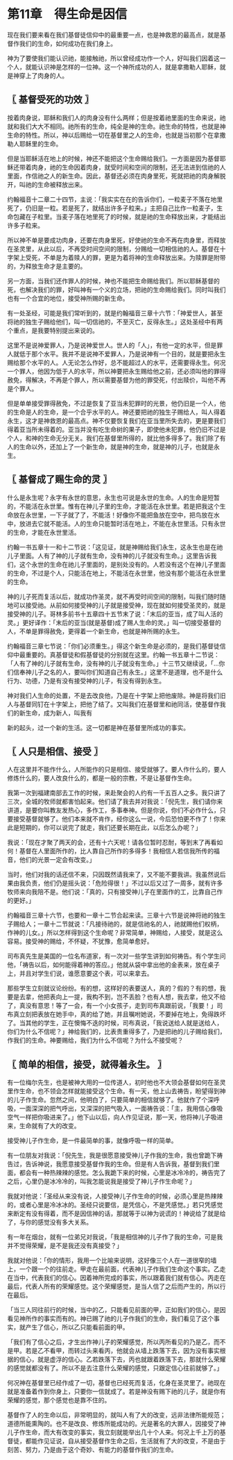 # 第11章　得生命是因信


现在我们要来看在我们基督徒信仰中的最重要一点，也是神救恩的最高点，就是基督作我们的生命，如何成功在我们身上。

神为了要使我们能认识祂，能接触祂，所以曾经成功作一个人，好叫我们因着这一个人，就能认识神是怎样的一位神。这一个神所成功的人，就是拿撒勒人耶稣，就是神穿上了肉身的人。



## 〖 基督受死的功效 〗

按着肉身说，耶稣和我们人的肉身没有什么两样；但是按着祂里面的生命来说，祂就和我们大大不相同。祂所有的生命，纯全是神的生命。祂生命的特性，也就是神生命的特性。所以，神以后赐给一切在基督里之人的生命，也就是当初那个在拿撒勒人耶稣里的生命。

但是当耶稣活在地上的时候，神还不能把这个生命赐给我们。一方面是因为基督耶稣还带着肉身，祂的生命因着肉身，就受时间和空间的限制，还无法进到信祂的人里面，作信祂之人的新生命。因此，基督还必须在肉身里死，死就把祂的肉身解脱开，叫祂的生命被释放出来。

约翰福音十二章二十四节，主说：「我实实在在的告诉你们，一粒麦子不落在地里死了，仍旧是一粒。若是死了，就结出许多子粒来。」主把自己比作一粒麦子，生命包藏在子粒里。当麦子落在地里死了的时候，就是祂的生命释放出来，才能结出许多子粒来。

所以神不单是要成功肉身，还要在肉身里死，好使祂的生命不再在肉身里，而释放在圣灵里，从此以后，不再受时间空间的限制，分赐给一切相信祂的人。基督在十字架上受死，不单是为着赎人的罪，更是为着将神的生命释放出来。为赎罪是附带的，为释放生命才是主要的。

另一方面，当我们还作罪人的时候，神也不能把生命赐给我们。所以耶稣基督的死，也解决我们的罪，好叫神有一个义的立场，把祂的生命赐给我们。同时叫我们也有一个合宜的地位，接受神所赐的新生命。

有一处圣经，可能是我们常听到的，就是约翰福音三章十六节：「神爱世人，甚至将祂的独生子赐给他们，叫一切信祂的，不至灭亡，反得永生。」这处圣经中有两个重点，是我要特别提出来说的。

这里不是说神爱罪人，乃是说神爱世人。世人的「人」，有他一定的水平，但是罪人就低于那个水平。我并不是说神不爱罪人，乃是说神有一个目的，就是要把永生赐给那个水平的人。人无论怎么作好，总不能超过人的水平，还需要得永生。何况一个罪人，他因为低于人的水平，所以神要把永生赐给他之前，还必须叫他的罪得赦免，得解决，不再是个罪人，所以需要基督为他的罪受死，付出赎价，叫他不再是个罪人。

但是单单接受罪得赦免，不过是恢复了亚当未犯罪时的光景，他仍旧是一个人，他的生命是人的生命，是一个合乎水平的人。神还要把祂的独生子赐给人，叫人得着永生，这才是神救恩的最高点。神不仅要恢复我们在亚当里所失去的，更是要我们得着亚当所未得着的。亚当并没有吃生命树的果子，即使他未犯罪，他仍旧不过是个人，和神的生命无分无关。我们在基督里所得的，就比他多得多了。我们除了有人的生命以外，还加上了一个新生命，就是神的生命，就是神的儿子，也就是永生。



## 〖 基督成了赐生命的灵 〗

什么是永生呢？永字有永世的意思，永生也可说是永世的生命。人的生命是短暂的，不能活在永世里。惟有在神儿子里的生命，才能活在永世里。若是把我这个生命放在永世里，一下子就了了，不能活！好像你不能把鱼放在空中，把鸟放在水中，放进去它就不能活。人的生命只能暂时活在地上，不能在永世里活。只有永世的生命，才能在永世里活。

约翰一书五章十一和十二节说：「这见证，就是神赐给我们永生，这永生也是在祂儿子里面。人有了神的儿子就有生命，没有神的儿子就没有生命。」这里告诉我们，这个永世的生命在祂儿子里面的，是别处没有的。人若没有这个在神儿子里面的生命，不过是个人，只能活在地上，不能活在永世里，他没有那个能活在永世里的生命。

神的儿子死而复活以后，就成功作圣灵，就不再受时间空间的限制，叫我们随时随地可以接受祂。从前如何接受神的儿子就是接受神，现在就如何接受圣灵的，就是接受神的儿子。哥林多前书十五章四十五节末了说：「末后的亚当，成了叫人活的灵。」更好译作：「末后的亚当(就是基督)成了赐人生命的灵。」叫一切接受基督的人，不单是罪得赦免，更得着一个新生命，也就是神所赐的永生。

约翰福音三章七节说：「你们必须重生。」得这个新生命是必须的，是我们基督徒信仰中最重要的。真基督徒和假基督徒的分别就在这里。约翰一书五章十二节说：「人有了神的儿子就有生命，没有神的儿子就没有生命。」十三节又继续说，「…你们信奉神儿子之名的人，要叫你们知道自己有永生。」这里不是道理，也不是什么行为、功德，乃是有没有接受神的儿子，有没有得到永生。

神对我们人生命的处置，不是去改良他，乃是在十字架上把他废除。神是将我们旧人与基督同钉在十字架上，把他了结了。又叫我们在基督里和祂同活，使基督作我们的新生命，成为新人，叫我有

新的起头，过一个新的生活。这一切都是神在基督里所成功的事实。



## 〖 人只是相信、接受 〗

人在这里并不能作什么，人所能作的只是相信、接受就够了。要人作什么的，要人修炼什么的，要人改良什么的，都是一般的宗教，不是让基督作生命。

我第一次到福建南部去工作的时候，来赴聚会的人约有一千五百人之多。我只讲了三次，全城的牧师就都害怕起来。他们请了我去并对我说：「倪先生，我们请你来讲道，是要你叫教友发热心，多作工，多事奉神。但是你说，你们不必作什么，只要接受基督就够了。他们本来就不肯作，经你这么一说，今后恐怕更不作了！你来此是短期的，你可以说完了就走，我们还要长期在此，以后怎么办呢？」

我说：「现在才聚了两天的会，还有十六天呢！请各位暂时忍耐，等到末了再看如何！基督在人里面所作的，比人靠自己所作的多得多！我相信人若信我所传的福音，他们的光景一定会有改变。」

当时，他们对我的话还信不来，只因既然请我来了，又不能不要我讲。我虽然说后果由我负责，他们仍是摇头说：「危险得很！」不过以后又过了一周多，就有许多牧师来向我陪不是。他们说：「真的，只有接受神儿子在里面作的工，比靠自己作的更好。」

约翰福音三章十六节，也要和一章十二节合起来读。三章十六节是说神将祂的独生子赐给人；一章十二节就说：「凡接待祂的，就是信祂名的人，祂就赐他们权柄，作神的儿女。」所以怎样得到这个生命呢？非常简单，神赐给，人接受，就是这么容易。接受神的赐给，不怀疑，不犹豫，愈简单愈好。

司布真先生是美国的一位名布道家，有一次对一些学生讲到如何祷告。有个学生问他，「祷告以后，如何能得着神的答应。」他就从袋中拿出他的金表来，放在桌子上，并且对学生们说，谁愿意要这个表，可以来拿去。

那些学生立刻就议论纷纷。有的想，这样好的表要送人，真的？假的？有的想，我要是去拿，他把表向上一提，我构不到，岂不丢脸？也有人想，我去拿，他又不给了，真没有意思！等了一会，有一个小女孩子，走到司布真跟前说，「我要！」司布真立刻把表放在她手中，真的给了她，并且嘱咐她说，不要掉在地上，免得跌坏了。当其他的学生，正在懊悔不迭的时候，司布真说，「我说送给人就是送给人，你们为什么不信呢？」神给我们的，比表贵重得多了，乃是把祂的儿子赐给我们，作我们的生命。神要赐给，我们为什么不信呢？为什么不接受呢？



## 〖 简单的相信，接受，就得着永生。 〗

有一位梅尔先生，也是被神大用的一位传道人，初时他也不大领会基督如何在圣灵里作生命，也不领会怎样就能接受这个生命。有一天，他上山去祷告，盼望得到神的儿子作生命。忽然之间，他明白了，只要简单的相信就够了。他就作了个深呼吸，一面深深的把气呼出，又深深的把气吸入，一面祷告说：「主，我用信心像吸空气一样把你吸进来了。」他下山以后，向人作见证说，那一天，他将神儿子吸进来，生命就有了大的改变。

接受神儿子作生命，是一件最简单的事，就像呼吸一样的简单。

有一位朋友对我说：「倪先生，我是很愿意接受神儿子作我的生命，我也曾跪下祷告过，告诉神说，我愿意接受基督作我的生命。但是有人告诉我，基督到我们里面，都会有一种热辣辣的感觉。怎么我跪下来的时候，心里是冰冷冷的，祷告完了之后，心里仍是冰冷冷的，叫我怎能说我是接受了神儿子作生命呢？」

我就对他说：「圣经从来没有说，人接受神儿子作生命的时候，必须心里是热辣辣的，或者心里是冷冰冰的。圣经只说要信，是凭信心，不是凭感觉。」若只凭感觉来断定有没有得着，而不是因信神的话，那就等于以神为说谎的！神说给了就是给了，与你的感觉没有多大关系。

有一年在烟台，就有一位弟兄对我说，「我是相信神的儿子作了我的生命，可是我并不觉得荣耀，是不是我还没有真接受？」

我就对他说：「你的情形，我用一个比喻来说明，这好像三个人在一道很窄的墙上，一个跟一个的往前走。甲走在最前面，代表神儿子作我们生命这个事实。乙走在当中，代表我们的信心。因着神所完成的事实，所以跟着我们就有信心。丙走在最后，代表人所有的荣耀感觉。这个荣耀感觉，是当人信了之后而产生的，所以行在最后。

「当三人同往前行的时候，当中的乙，只能看见前面的甲，正如我们的信心，是因看见神所作的事实而有的。神已赐了祂的儿子作我们的生命，我们看见了这个事实，就产生了信心，所以乙只能看前面的甲。

「我们有了信心之后，才生出作神儿子的荣耀感觉，所以丙所看见的乃是乙，而不是甲。若是乙不看甲，而转过头来看丙，他就会从墙上跌落下去，因为没有事实根据的信心，就是虚浮的信心。乙若跌落下去，丙也就跟着跌落下去，那就什么荣耀的感觉就都没有了。所以不是去注意什么荣耀的感觉，只跟定信心往前就够了。」

何况神在基督里已经作成了一切，基督也已经死而复活，化身在圣灵里了。祂现在就是准备着作到你身上，只要你一信就成了。若是神没有赐下祂的儿子，就是你有荣耀的感觉，那个感觉也是靠不住的。

基督作了人的生命以后，非常明显的，就叫人有了大的改变，远非法律所能规范；道德所能熏陶的。也不是改良、修炼所能成功的。光是著名的大罪人，因接受了神儿子作生命，而大有改变的事实，我立刻就能举出几十个人来。何况上千上万的基督徒，都能作见证说，自从接受基督作生命之后，生活就有了大的改变，不是由于刻苦、努力，乃是由于这个奇妙、有能力的基督作我们的生命。